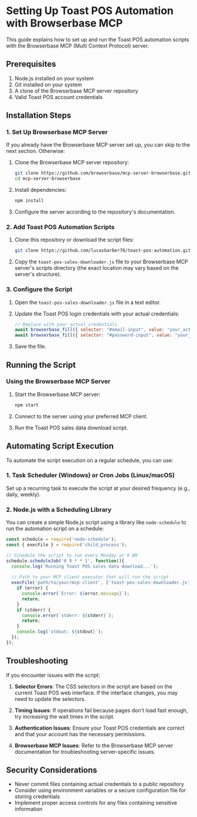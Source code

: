 # Setting Up Toast POS Automation with Browserbase MCP

This guide explains how to set up and run the Toast POS automation scripts with the Browserbase MCP (Multi Context Protocol) server.

## Prerequisites

1. Node.js installed on your system
2. Git installed on your system
3. A clone of the Browserbase MCP server repository
4. Valid Toast POS account credentials

## Installation Steps

### 1. Set Up Browserbase MCP Server

If you already have the Browserbase MCP server set up, you can skip to the next section. Otherwise:

1. Clone the Browserbase MCP server repository:
   ```bash
   git clone https://github.com/browserbase/mcp-server-browserbase.git
   cd mcp-server-browserbase
   ```

2. Install dependencies:
   ```bash
   npm install
   ```

3. Configure the server according to the repository's documentation.

### 2. Add Toast POS Automation Scripts

1. Clone this repository or download the script files:
   ```bash
   git clone https://github.com/lucasbarber78/toast-pos-automation.git
   ```

2. Copy the `toast-pos-sales-downloader.js` file to your Browserbase MCP server's scripts directory (the exact location may vary based on the server's structure).

### 3. Configure the Script

1. Open the `toast-pos-sales-downloader.js` file in a text editor.

2. Update the Toast POS login credentials with your actual credentials:
   ```javascript
   // Replace with your actual credentials
   await browserbase_fill({ selector: "#email-input", value: "your_actual_email@example.com" });
   await browserbase_fill({ selector: "#password-input", value: "your_actual_password" });
   ```

3. Save the file.

## Running the Script

### Using the Browserbase MCP Server

1. Start the Browserbase MCP server:
   ```bash
   npm start
   ```

2. Connect to the server using your preferred MCP client.

3. Run the Toast POS sales data download script.

## Automating Script Execution

To automate the script execution on a regular schedule, you can use:

### 1. Task Scheduler (Windows) or Cron Jobs (Linux/macOS)

Set up a recurring task to execute the script at your desired frequency (e.g., daily, weekly).

### 2. Node.js with a Scheduling Library

You can create a simple Node.js script using a library like `node-schedule` to run the automation script on a schedule:

```javascript
const schedule = require('node-schedule');
const { execFile } = require('child_process');

// Schedule the script to run every Monday at 9 AM
schedule.scheduleJob('0 9 * * 1', function(){
  console.log('Running Toast POS sales data download...');
  
  // Path to your MCP client executor that will run the script
  execFile('path/to/your/mcp-client', ['toast-pos-sales-downloader.js'], (error, stdout, stderr) => {
    if (error) {
      console.error(`Error: ${error.message}`);
      return;
    }
    if (stderr) {
      console.error(`stderr: ${stderr}`);
      return;
    }
    console.log(`stdout: ${stdout}`);
  });
});
```

## Troubleshooting

If you encounter issues with the script:

1. **Selector Errors**: The CSS selectors in the script are based on the current Toast POS web interface. If the interface changes, you may need to update the selectors.

2. **Timing Issues**: If operations fail because pages don't load fast enough, try increasing the wait times in the script.

3. **Authentication Issues**: Ensure your Toast POS credentials are correct and that your account has the necessary permissions.

4. **Browserbase MCP Issues**: Refer to the Browserbase MCP server documentation for troubleshooting server-specific issues.

## Security Considerations

- Never commit files containing actual credentials to a public repository
- Consider using environment variables or a secure configuration file for storing credentials
- Implement proper access controls for any files containing sensitive information